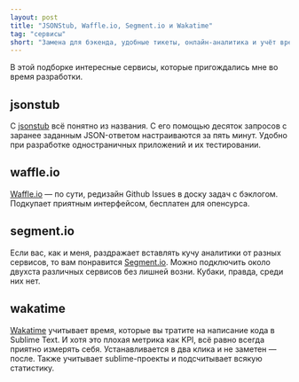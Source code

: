 ```yaml
---
layout: post
title: "JSONStub, Waffle.io, Segment.io и Wakatime"
tag: "сервисы"
short: "Замена для бэкенда, удобные тикеты, онлайн-аналитика и учёт времени в Sublime Text."
---
```

В этой подборке интересные сервисы, которые пригождались мне во время разработки.

jsonstub
--------
С [jsonstub](http://jsonstub.com) всё понятно из названия.
С его помощью десяток запросов с заранее заданным JSON-ответом настраиваются за пять минут.
Удобно при разработке одностраничных приложений и их тестировании.


waffle.io
---------
[Waffle.io](http://waffle.io) — по сути, редизайн Github Issues в доску задач с бэклогом. Подкупает приятным интерфейсом, бесплатен для опенсурса.


segment.io
----------
Если вас, как и меня, раздражает вставлять кучу аналитики от разных сервисов, то вам понравится [Segment.io](http://segment.io). Можно подключить около двухста различных сервисов без лишней возни. Кубаки, правда, среди них нет.

wakatime
--------
[Wakatime](http://wakatime.com) учитывает время, которые вы тратите на написание кода в Sublime Text. И хотя это плохая метрика как KPI, всё равно всегда приятно измерять себя. Устанавливается в два клика и не заметен — после. Также учитывает sublime-проекты и подсчитывает всякую статистику.

